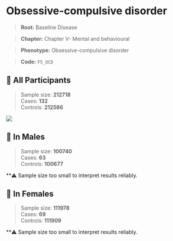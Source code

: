# Obsessive-compulsive disorder

> **Root:** Baseline Disease  

> **Chapter:** Chapter V- Mental and behavioural  

> **Phenotype:** Obsessive-compulsive disorder  

> **Code:** `F5_OCD`

## 🧪 All Participants  
> Sample size: **212718**  
> Cases: **132**  
> Controls: **212586**
<img src="/Disease/Figures/ALL/Incidence/F5_OCD.png"/>
<CsvTable src="/Disease/Data/ALL/Incidence/COX_F5_OCD.csv" label="🔍 View full results" />

## 👨 In Males  
> Sample size: **100740**  
> Cases: **63**  
> Controls: **100677**

**⚠️ Sample size too small to interpret results reliably.


## 👩 In Females  
> Sample size: **111978**  
> Cases: **69**  
> Controls: **111909**

**⚠️ Sample size too small to interpret results reliably.

